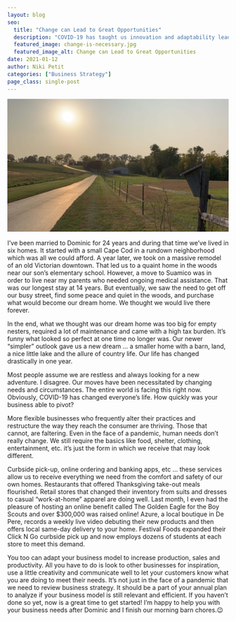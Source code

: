 ```yaml
---
layout: blog
seo:
  title: "Change can Lead to Great Opportunities"
  description: "COVID-19 has taught us innovation and adaptability lead to success."
  featured_image: change-is-necessary.jpg
  featured_image_alt: Change can Lead to Great Opportunities
date: 2021-01-12
author: Niki Petit
categories: ["Business Strategy"]
page_class: single-post
---
```


![Change can Lead to Great Opportunities](change-is-necessary.jpg)

I’ve been married to Dominic for 24 years and during that time we’ve lived in six homes. It started with a small Cape Cod in a rundown neighborhood which was all we could afford. A year later, we took on a massive remodel of an old Victorian downtown. That led us to a quaint home in the woods near our son’s elementary school. However, a move to Suamico was in order to live near my parents who needed ongoing medical assistance. That was our longest stay at 14 years. But eventually, we saw the need to get off our busy street, find some peace and quiet in the woods, and purchase what would become our dream home. We thought we would live there forever.

In the end, what we thought was our dream home was too big for empty nesters, required a lot of maintenance and came with a high tax burden. It’s funny what looked so perfect at one time no longer was. Our newer “simpler” outlook gave us a new dream … a smaller home with a barn, land, a nice little lake and the allure of country life. Our life has changed drastically in one year.

Most people assume we are restless and always looking for a new adventure. I disagree. Our moves have been necessitated by changing needs and circumstances. The entire world is facing this right now. Obviously, COVID-19 has changed everyone’s life. How quickly was your business able to pivot?

More flexible businesses who frequently alter their practices and restructure the way they reach the consumer are thriving. Those that cannot, are faltering. Even in the face of a pandemic, human needs don’t really change. We still require the basics like food, shelter, clothing, entertainment, etc. it’s just the form in which we receive that may look different.

Curbside pick-up, online ordering and banking apps, etc … these services allow us to receive everything we need from the comfort and safety of our own homes. Restaurants that offered Thanksgiving take-out meals flourished. Retail stores that changed their inventory from suits and dresses to casual “work-at-home” apparel are doing well. Last month, I even had the pleasure of hosting an online benefit called The Golden Eagle for the Boy Scouts and over $300,000 was raised online! Azure, a local boutique in De Pere, records a weekly live video debuting their new products and then offers local same-day delivery to your home. Festival Foods expanded their Click N Go curbside pick up and now employs dozens of students at each store to meet this demand.

You too can adapt your business model to increase production, sales and productivity. All you have to do is look to other businesses for inspiration, use a little creativity and communicate well to let your customers know what you are doing to meet their needs. It’s not just in the face of a pandemic that we need to review business strategy. It should be a part of your annual plan to analyze if your business model is still relevant and efficient. If you haven’t done so yet, now is a great time to get started! I’m happy to help you with your business needs after Dominic and I finish our morning barn chores.😉
